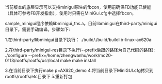 当前版本的底层显示可以支持minigui原生的fbcon，使用前确保FB功能已使能（具体可参考FB开发指南），使用时只需在MiniGui.cfg中选择fbcon。

sample_minigui程序依赖libminigui_ths.a，目前libminigui在third-party/minigui目录下，需要手动编译。步骤如下:

1.在third-party/libminigui目录下执行：
	./build/./build/buildlib-linux-ax620a

2.在third-party/minigui-res目录下执行(--prefix后跟的路径为自己代码的路径):
	./configure --prefix=/home/zhengwanhu/work/mc20-0113/rootfs/rootfs/usr/local
	make
	make install

3.在当前目录下执行make p=AX620_demo
4.将当前目录下MiniGUI.cfg拷贝到rootfs/rootfs/etc目录下
5.重新打包
